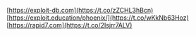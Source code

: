 [https://exploit-db.com](https://t.co/zZCHL3hBcn) [https://exploit.education/phoenix/](https://t.co/wKkNb63Hoz) [https://rapid7.com](https://t.co/2Isjrr7ALV)
